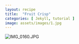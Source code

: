 ```yaml
---
layout: recipe
title:  "Fruit Crisp"
categories: [ Jekyll, tutorial ]
image: assets/images/1.jpg
---
```

![IMG_0160.JPG]({{site.baseurl}}/image/IMG_0160.JPG)
